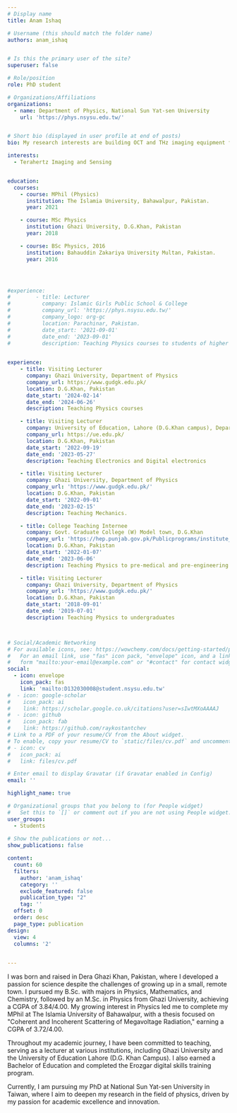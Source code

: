 ```yaml
---
# Display name
title: Anam Ishaq 

# Username (this should match the folder name)
authors: anam_ishaq


# Is this the primary user of the site?
superuser: false

# Role/position
role: PhD student

# Organizations/Affiliations
organizations:
  - name: Department of Physics, National Sun Yat-sen University
    url: 'https://phys.nsysu.edu.tw/'  


# Short bio (displayed in user profile at end of posts)
bio: My research interests are building OCT and THz imaging equipment for biomedical applications.

interests:
  - Terahertz Imaging and Sensing


education:
  courses:
    - course: MPhil (Physics)
      institution: The Islamia University, Bahawalpur, Pakistan.
      year: 2021

    - course: MSc Physics
      institution: Ghazi University, D.G.Khan, Pakistan
      year: 2018

    - course: BSc Physics, 2016
      institution: Bahauddin Zakariya University Multan, Pakistan.
      year: 2016    




#experience:
#        - title: Lecturer
#          company: Islamic Girls Public School & College
#          company_url: 'https://phys.nsysu.edu.tw/'
#          company_logo: org-gc
#          location: Parachinar, Pakistan.
#          date_start: '2021-09-01'
#          date_end: '2023-09-01'
#          description: Teaching Physics courses to students of higher secondary level
       

experience:
    - title: Visiting Lecturer
      company: Ghazi University, Department of Physics
      company_url: https://www.gudgk.edu.pk/
      location: D.G.Khan, Pakistan
      date_start: '2024-02-14'
      date_end: '2024-06-26'
      description: Teaching Physics courses

    - title: Visiting Lecturer
      company: University of Education, Lahore (D.G.Khan campus), Department of Physics
      company_url: https://ue.edu.pk/
      location: D.G.Khan, Pakistan
      date_start: '2022-09-19'
      date_end: '2023-05-27'
      description: Teaching Electronics and Digital electronics

    - title: Visiting Lecturer
      company: Ghazi University, Department of Physics
      company_url: 'https://www.gudgk.edu.pk/'
      location: D.G.Khan, Pakistan
      date_start: '2022-09-01'
      date_end: '2023-02-15'
      description: Teaching Mechanics.

    - title: College Teaching Internee
      company: Govt. Graduate College (W) Model town, D.G.Khan
      company_url: 'https://hep.punjab.gov.pk/Publicprograms/institute_detail/?institute_id=319'
      location: D.G.Khan, Pakistan
      date_start: '2022-01-07'
      date_end: '2023-06-06'
      description: Teaching Physics to pre-medical and pre-engineering students

    - title: Visiting Lecturer
      company: Ghazi University, Department of Physics
      company_url: 'https://www.gudgk.edu.pk/'
      location: D.G.Khan, Pakistan
      date_start: '2018-09-01'
      date_end: '2019-07-01'
      description: Teaching Physics to undergraduates



# Social/Academic Networking
# For available icons, see: https://wowchemy.com/docs/getting-started/page-builder/#icons
#   For an email link, use "fas" icon pack, "envelope" icon, and a link in the
#   form "mailto:your-email@example.com" or "#contact" for contact widget.
social:
  - icon: envelope
    icon_pack: fas
    link: 'mailto:D132030008@student.nsysu.edu.tw'
#  - icon: google-scholar
#    icon_pack: ai
#    link: https://scholar.google.co.uk/citations?user=sIwtMXoAAAAJ
#  - icon: github
#    icon_pack: fab
#    link: https://github.com/raykostantchev
# Link to a PDF of your resume/CV from the About widget.
# To enable, copy your resume/CV to `static/files/cv.pdf` and uncomment the lines below.
# - icon: cv
#   icon_pack: ai
#   link: files/cv.pdf

# Enter email to display Gravatar (if Gravatar enabled in Config)
email: ''

highlight_name: true

# Organizational groups that you belong to (for People widget)
#   Set this to `[]` or comment out if you are not using People widget.
user_groups:
  - Students
  
# Show the publications or not...
show_publications: false 

content:
  count: 60
  filters:
    author: 'anam_ishaq'
    category: ''
    exclude_featured: false
    publication_type: "2"
    tag: ''
  offset: 0
  order: desc
  page_type: publication
design:
  view: 4
  columns: '2'
  

---
```


  
I was born and raised in Dera Ghazi Khan, Pakistan, where I developed a passion for science despite the challenges of growing up in a small, remote town. I pursued my B.Sc. with majors in Physics, Mathematics, and Chemistry, followed by an M.Sc. in Physics from Ghazi University, achieving a CGPA of 3.84/4.00. My growing interest in Physics led me to complete my MPhil at The Islamia University of Bahawalpur, with a thesis focused on "Coherent and Incoherent Scattering of Megavoltage Radiation," earning a CGPA of 3.72/4.00.

Throughout my academic journey, I have been committed to teaching, serving as a lecturer at various institutions, including Ghazi University and the University of Education Lahore (D.G. Khan Campus). I also earned a Bachelor of Education and completed the Erozgar digital skills training program.

Currently, I am pursuing my PhD at National Sun Yat-sen University in Taiwan, where I aim to deepen my research in the field of physics, driven by my passion for academic excellence and innovation.